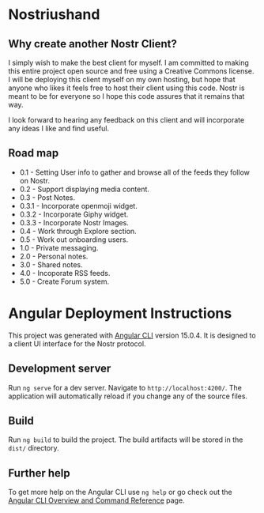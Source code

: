 # Nostriushand

## Why create another Nostr Client?

I simply wish to make the best client for myself. I am committed to making this entire project open source and free using a Creative Commons license. I will be deploying this client myself on my own hosting, but hope that anyone who likes it feels free to host their client using this code. Nostr is meant to be for everyone so I hope this code assures that it remains that way.

I look forward to hearing any feedback on this client and will incorporate any ideas I like and find useful.

## Road map

- 0.1 - Setting User info to gather and browse all of the feeds they follow on Nostr.
- 0.2 - Support displaying media content.
- 0.3 - Post Notes.
- 0.3.1 - Incorporate openmoji widget.
- 0.3.2 - Incorporate Giphy widget.
- 0.3.3 - Incorporate Nostr Images.
- 0.4 - Work through Explore section.
- 0.5 - Work out onboarding users.
- 1.0 - Private messaging.
- 2.0 - Personal notes.
- 3.0 - Shared notes.
- 4.0 - Incoporate RSS feeds.
- 5.0 - Create Forum system.

# Angular Deployment Instructions

This project was generated with [Angular CLI](https://github.com/angular/angular-cli) version 15.0.4. It is designed to a client UI interface for the Nostr protocol.

## Development server

Run `ng serve` for a dev server. Navigate to `http://localhost:4200/`. The application will automatically reload if you change any of the source files.

## Build

Run `ng build` to build the project. The build artifacts will be stored in the `dist/` directory.

## Further help

To get more help on the Angular CLI use `ng help` or go check out the [Angular CLI Overview and Command Reference](https://angular.io/cli) page.